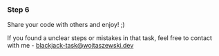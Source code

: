 ### Step 6

Share your code with others and enjoy! ;)

If you found a unclear steps or mistakes in that task, feel free to contact with me - <blackjack-task@wojtaszewski.dev>